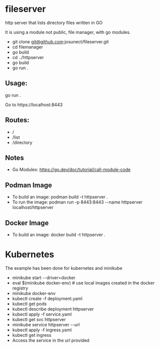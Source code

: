# fileserver
http server that lists directory files
written in GO 

It is using a module not public, file manager, with go modules. 
- git clone git@github.com:josunect/fileserver.git
- cd filemanager
- go build
- cd ../httpserver
- go build 
- go run .


## Usage: 
go run .

Go to https://localhost:8443

## Routes:

- / 
- /list
- /directory

## Notes 
- Go Modules: https://go.dev/doc/tutorial/call-module-code

## Podman Image
- To build an image:
podman build -t httpserver .
- To run the image: 
podman run -p 8443:8443 --name httpserver localhost/httpserver

## Docker Image
- To build an image:
  docker build -t httpserver .

# Kubernetes
The example has been done for kubernetes and minikube
- minikube start --driver=docker
- eval $(minikube docker-env) # use local images created in the docker registry 
- minikube docker-env
- kubectl create -f deployment.yaml 
- kubectl get pods 
- kubectl describe deployment httpserver
- kubectl apply -f service.yaml
- kubectl get svc httpserver
- minikube service httpserver --url 
- kubectl apply -f ingress.yaml 
- kubectl get ingress
- Access the service in the url provided
